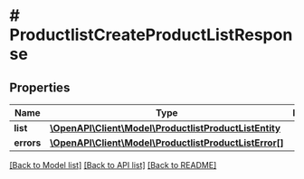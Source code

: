 # # ProductlistCreateProductListResponse


## Properties 


Name | Type | Description | Notes
------------ | ------------- | ------------- | -------------
**list**| [**\OpenAPI\Client\Model\ProductlistProductListEntity**](ProductlistProductListEntity.md) |   | [optional]
**errors**| [**\OpenAPI\Client\Model\ProductlistProductListError[]**](ProductlistProductListError.md) |   | [optional]


[[Back to Model list]](../../README.md#models) [[Back to API list]](../../README.md#endpoints) [[Back to README]](../../README.md)

